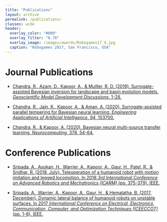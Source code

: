 ```yaml
---
title: "Publications"
layout: archive
permalink: /publications/
classes: wide
header:
  overlay_color: "#000"
  overlay_filter: "0.70"
  overlay_image: /images/awards/Robogames17_4.jpg
  caption: "Robogames 2017, San Francisco, USA"
---
```


# Journal Publications

 - [Chandra, R., Azam, D., Kapoor, A., & Mulller, R. D. (2019). Surrogate-assisted Bayesian inversion for landscape and basin evolution models. *Geoscientific Model Development Discussions*, 1-28.](https://gmd.copernicus.org/articles/13/2959/2020/gmd-13-2959-2020.html)

 - [Chandra, R., Jain, K., Kapoor, A., & Aman, A. (2020). Surrogate-assisted parallel tempering for Bayesian neural learning. *Engineering Applications of Artificial Intelligence*, 94, 103700.](https://www.sciencedirect.com/science/article/abs/pii/S0952197620301299)

 - [Chandra, R., & Kapoor, A. (2020). Bayesian neural multi-source transfer learning. *Neurocomputing*, 378, 54-64.](https://www.sciencedirect.com/science/article/abs/pii/S0925231219314213)

# Conference Publications

 - [Sripada, A., Asokan, H., Warrier, A., Kapoor, A., Gaur, H., Patel, R., & Sridhar, R. (2018, July). Teleoperation of a humanoid robot with motion imitation and legged locomotion. In 2018 *3rd International Conference on Advanced Robotics and Mechatronics (ICARM)* (pp. 375-379). IEEE.](https://ieeexplore.ieee.org/document/8610719)

 - [Sripada, A., Warrier, A., Kapoor, A., Gaur, H., & Hemalatha, B. (2017, December). Dynamic lateral balance of humanoid robots on unstable surfaces. In 2017 *International Conference on Electrical, Electronics, Communication, Computer, and Optimization Techniques (ICEECCOT)* (pp. 1-6). IEEE.](https://ieeexplore.ieee.org/abstract/document/8284564)

